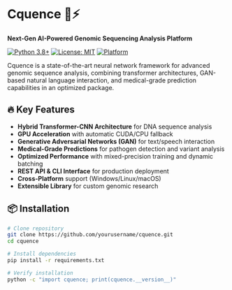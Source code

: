 # Cquence 🧬⚡

**Next-Gen AI-Powered Genomic Sequencing Analysis Platform**

[![Python 3.8+](https://img.shields.io/badge/python-3.8+-blue.svg)](https://www.python.org/downloads/)
[![License: MIT](https://img.shields.io/badge/License-MIT-yellow.svg)](https://opensource.org/licenses/MIT)
[![Platform](https://img.shields.io/badge/OS-Windows%20%7C%20Linux-lightgrey.svg)](https://github.com/yourusername/cquence)

Cquence is a state-of-the-art neural network framework for advanced genomic sequence analysis, combining transformer architectures, GAN-based natural language interaction, and medical-grade prediction capabilities in an optimized package.

## 🔥 Key Features

- **Hybrid Transformer-CNN Architecture** for DNA sequence analysis
- **GPU Acceleration** with automatic CUDA/CPU fallback
- **Generative Adversarial Networks (GAN)** for text/speech interaction
- **Medical-Grade Predictions** for pathogen detection and variant analysis
- **Optimized Performance** with mixed-precision training and dynamic batching
- **REST API & CLI Interface** for production deployment
- **Cross-Platform** support (Windows/Linux/macOS)
- **Extensible Library** for custom genomic research

## 📦 Installation

```bash
# Clone repository
git clone https://github.com/yourusername/cquence.git
cd cquence

# Install dependencies
pip install -r requirements.txt

# Verify installation
python -c "import cquence; print(cquence.__version__)"
